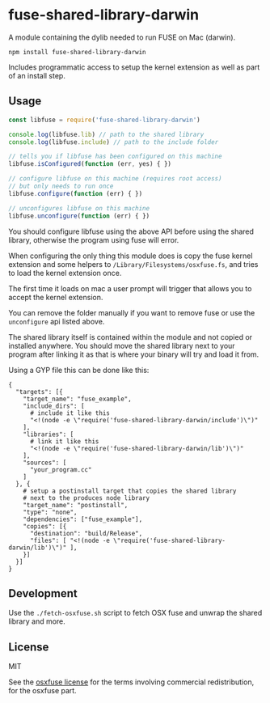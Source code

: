 # fuse-shared-library-darwin

A module containing the dylib needed to run FUSE on Mac (darwin).

```
npm install fuse-shared-library-darwin
```

Includes programmatic access to setup the kernel extension as well
as part of an install step.

## Usage

``` js
const libfuse = require('fuse-shared-library-darwin')

console.log(libfuse.lib) // path to the shared library
console.log(libfuse.include) // path to the include folder

// tells you if libfuse has been configured on this machine
libfuse.isConfigured(function (err, yes) { })

// configure libfuse on this machine (requires root access)
// but only needs to run once
libfuse.configure(function (err) { })

// unconfigures libfuse on this machine
libfuse.unconfigure(function (err) { })
```

You should configure libfuse using the above API before using the
shared library, otherwise the program using fuse will error.

When configuring the only thing this module does is copy
the fuse kernel extension and some helpers to `/Library/Filesystems/osxfuse.fs`,
and tries to load the kernel extension once.

The first time it loads on mac a user prompt will trigger that allows
you to accept the kernel extension.

You can remove the folder manually if you want to remove fuse or use the
`unconfigure` api listed above.

The shared library itself is contained within the module and not copied
or installed anywhere. You should move the shared library next to your
program after linking it as that is where your binary will try and load it from.

Using a GYP file this can be done like this:

```
{
  "targets": [{
    "target_name": "fuse_example",
    "include_dirs": [
      # include it like this
      "<!(node -e \"require('fuse-shared-library-darwin/include')\")"
    ],
    "libraries": [
      # link it like this
      "<!(node -e \"require('fuse-shared-library-darwin/lib')\")"
    ],
    "sources": [
      "your_program.cc"
    ]
  }, {
    # setup a postinstall target that copies the shared library
    # next to the produces node library
    "target_name": "postinstall",
    "type": "none",
    "dependencies": ["fuse_example"],
    "copies": [{
      "destination": "build/Release",
      "files": [ "<!(node -e \"require('fuse-shared-library-darwin/lib')\")" ],
    }]
  }]
}
```

## Development

Use the `./fetch-osxfuse.sh` script to fetch OSX fuse
and unwrap the shared library and more.

## License

MIT

See the [osxfuse license](https://github.com/osxfuse/osxfuse/blob/master/LICENSE.txt) for the terms involving commercial redistribution,
for the osxfuse part.
